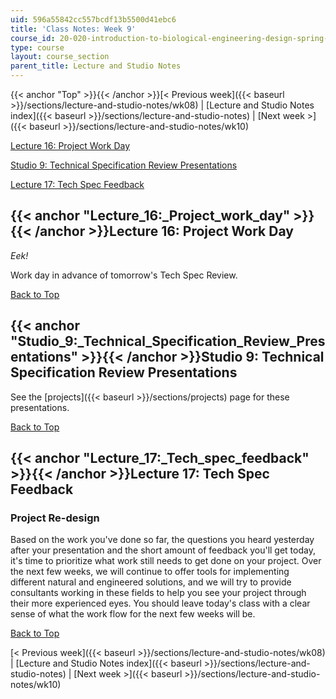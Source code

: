 ```yaml
---
uid: 596a55842cc557bcdf13b5500d41ebc6
title: 'Class Notes: Week 9'
course_id: 20-020-introduction-to-biological-engineering-design-spring-2009
type: course
layout: course_section
parent_title: Lecture and Studio Notes
---
```


{{< anchor "Top" >}}{{< /anchor >}}[< Previous week]({{< baseurl >}}/sections/lecture-and-studio-notes/wk08) | [Lecture and Studio Notes index]({{< baseurl >}}/sections/lecture-and-studio-notes) | [Next week >]({{< baseurl >}}/sections/lecture-and-studio-notes/wk10)

[Lecture 16: Project Work Day](#Lecture_16:_Project_work_day)

[Studio 9: Technical Specification Review Presentations](#Studio_9:_Technical_Specification_Review_Presentations)

[Lecture 17: Tech Spec Feedback](#Lecture_17:_Tech_spec_feedback)

{{< anchor "Lecture_16:_Project_work_day" >}}{{< /anchor >}}Lecture 16: Project Work Day
----------------------------------------------------------------------------------------

_Eek!_

Work day in advance of tomorrow's Tech Spec Review.

[Back to Top](#Top)

{{< anchor "Studio_9:_Technical_Specification_Review_Presentations" >}}{{< /anchor >}}Studio 9: Technical Specification Review Presentations
--------------------------------------------------------------------------------------------------------------------------------------------

See the [projects]({{< baseurl >}}/sections/projects) page for these presentations.

[Back to Top](#Top)

{{< anchor "Lecture_17:_Tech_spec_feedback" >}}{{< /anchor >}}Lecture 17: Tech Spec Feedback
--------------------------------------------------------------------------------------------

### Project Re-design

Based on the work you've done so far, the questions you heard yesterday after your presentation and the short amount of feedback you'll get today, it's time to prioritize what work still needs to get done on your project. Over the next few weeks, we will continue to offer tools for implementing different natural and engineered solutions, and we will try to provide consultants working in these fields to help you see your project through their more experienced eyes. You should leave today's class with a clear sense of what the work flow for the next few weeks will be.

[Back to Top](#Top)

[< Previous week]({{< baseurl >}}/sections/lecture-and-studio-notes/wk08) | [Lecture and Studio Notes index]({{< baseurl >}}/sections/lecture-and-studio-notes) | [Next week >]({{< baseurl >}}/sections/lecture-and-studio-notes/wk10)